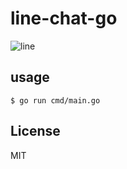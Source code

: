 # line-chat-go
![line](https://user-images.githubusercontent.com/21288308/72681663-0ef67a00-3b09-11ea-9a96-50c20fa144a2.gif)
## usage
```
$ go run cmd/main.go
```
## License
MIT
